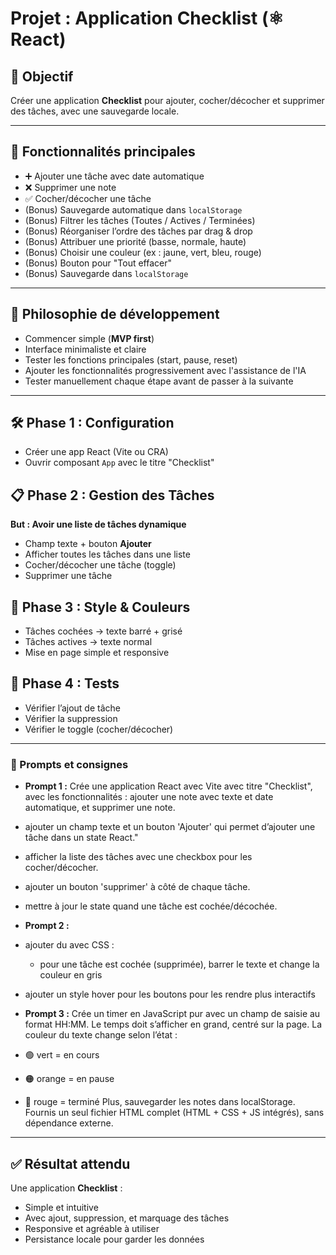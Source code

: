 # Projet : Application Checklist (⚛️ React)

## 🎯 Objectif
Créer une application **Checklist** pour ajouter, cocher/décocher et supprimer des tâches, avec une sauvegarde locale.

---

## 🚀 Fonctionnalités principales
- ➕ Ajouter une tâche avec date automatique
- ❌ Supprimer une note   
- ✅ Cocher/décocher une tâche 
- (Bonus) Sauvegarde automatique dans `localStorage` 
- (Bonus) Filtrer les tâches (Toutes / Actives / Terminées)  
- (Bonus) Réorganiser l’ordre des tâches par drag & drop
- (Bonus) Attribuer une priorité (basse, normale, haute)  
- (Bonus) Choisir une couleur (ex : jaune, vert, bleu, rouge)  
- (Bonus) Bouton pour "Tout effacer" 
- (Bonus) Sauvegarde dans `localStorage`  
 
---

## 🌱 Philosophie de développement

- Commencer simple (**MVP first**)  
- Interface minimaliste et claire  
- Tester les fonctions principales (start, pause, reset) 
- Ajouter les fonctionnalités progressivement avec l'assistance de l'IA
- Tester manuellement chaque étape avant de passer à la suivante  

---

## 🛠️ Phase 1 : Configuration
- Créer une app React (Vite ou CRA)  
- Ouvrir composant `App` avec le titre "Checklist"   

## 📋 Phase 2 : Gestion des Tâches
**But : Avoir une liste de tâches dynamique**

- Champ texte + bouton **Ajouter**  
- Afficher toutes les tâches dans une liste  
- Cocher/décocher une tâche (toggle)  
- Supprimer une tâche  

## 🎨 Phase 3 : Style & Couleurs
- Tâches cochées → texte barré + grisé  
- Tâches actives → texte normal  
- Mise en page simple et responsive  

## 🧪 Phase 4 : Tests
- Vérifier l’ajout de tâche  
- Vérifier la suppression  
- Vérifier le toggle (cocher/décocher)  

---

### 💬 Prompts et consignes

- **Prompt 1 :**
Crée une application React avec Vite avec titre "Checklist", avec les fonctionnalités : ajouter une note avec texte et date automatique, et supprimer une note.
- ajouter un champ texte et un bouton 'Ajouter' qui permet d’ajouter une tâche dans un state React."  
- afficher la liste des tâches avec une checkbox pour les cocher/décocher.  
- ajouter un bouton 'supprimer' à côté de chaque tâche.  
- mettre à jour le state quand une tâche est cochée/décochée. 

- **Prompt 2 :**
- ajouter du avec CSS :
  - pour une tâche est cochée (supprimée), barrer le texte et change la couleur en gris 
- ajouter un style hover pour les boutons pour les rendre plus interactifs  

- **Prompt 3 :**
Crée un timer en JavaScript pur avec un champ de saisie au format HH:MM.
Le temps doit s’afficher en grand, centré sur la page.
La couleur du texte change selon l’état :
- 🟢 vert = en cours
- 🟠 orange = en pause
- 🔴 rouge = terminé
Plus, sauvegarder les notes dans localStorage.
Fournis un seul fichier HTML complet (HTML + CSS + JS intégrés), sans dépendance externe.

---

## ✅ Résultat attendu
Une application **Checklist** :  
- Simple et intuitive  
- Avec ajout, suppression, et marquage des tâches  
- Responsive et agréable à utiliser  
- Persistance locale pour garder les données  

